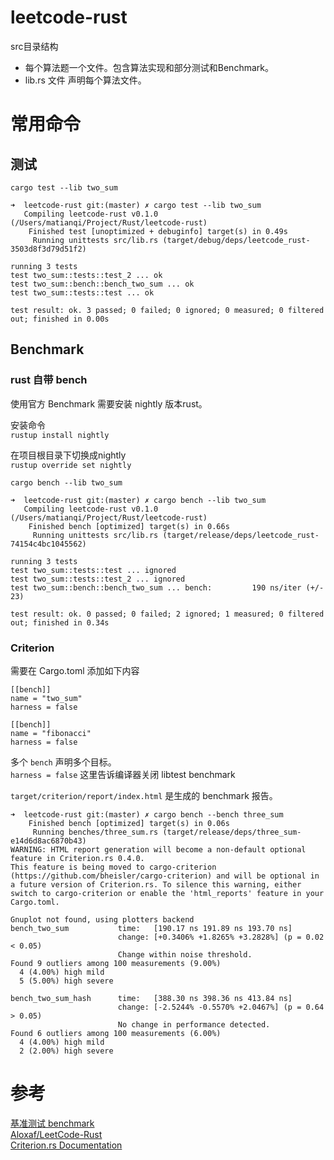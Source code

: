 # leetcode-rust

src目录结构
* 每个算法题一个文件。包含算法实现和部分测试和Benchmark。
* lib.rs 文件 声明每个算法文件。


# 常用命令

## 测试

`cargo test --lib two_sum`

```
➜  leetcode-rust git:(master) ✗ cargo test --lib two_sum
   Compiling leetcode-rust v0.1.0 (/Users/matianqi/Project/Rust/leetcode-rust)
    Finished test [unoptimized + debuginfo] target(s) in 0.49s
     Running unittests src/lib.rs (target/debug/deps/leetcode_rust-3503d8f3d79d51f2)

running 3 tests
test two_sum::tests::test_2 ... ok
test two_sum::bench::bench_two_sum ... ok
test two_sum::tests::test ... ok

test result: ok. 3 passed; 0 failed; 0 ignored; 0 measured; 0 filtered out; finished in 0.00s

```
## Benchmark

### rust 自带 bench
使用官方 Benchmark 需要安装 nightly 版本rust。

安装命令  
`rustup install nightly`

在项目根目录下切换成nightly  
`rustup override set nightly`

`cargo bench --lib two_sum`

```
➜  leetcode-rust git:(master) ✗ cargo bench --lib two_sum
   Compiling leetcode-rust v0.1.0 (/Users/matianqi/Project/Rust/leetcode-rust)
    Finished bench [optimized] target(s) in 0.66s
     Running unittests src/lib.rs (target/release/deps/leetcode_rust-74154c4bc1045562)

running 3 tests
test two_sum::tests::test ... ignored
test two_sum::tests::test_2 ... ignored
test two_sum::bench::bench_two_sum ... bench:         190 ns/iter (+/- 23)

test result: ok. 0 passed; 0 failed; 2 ignored; 1 measured; 0 filtered out; finished in 0.34s

```

### Criterion

需要在 Cargo.toml 添加如下内容  
```
[[bench]]
name = "two_sum"
harness = false

[[bench]]
name = "fibonacci"
harness = false

```  
多个 `bench` 声明多个目标。  
`harness = false` 这里告诉编译器关闭 libtest benchmark  

`target/criterion/report/index.html` 是生成的 benchmark 报告。

```
➜  leetcode-rust git:(master) ✗ cargo bench --bench three_sum 
    Finished bench [optimized] target(s) in 0.06s
     Running benches/three_sum.rs (target/release/deps/three_sum-e14d6d8ac6870b43)
WARNING: HTML report generation will become a non-default optional feature in Criterion.rs 0.4.0.
This feature is being moved to cargo-criterion (https://github.com/bheisler/cargo-criterion) and will be optional in a future version of Criterion.rs. To silence this warning, either switch to cargo-criterion or enable the 'html_reports' feature in your Cargo.toml.

Gnuplot not found, using plotters backend
bench_two_sum           time:   [190.17 ns 191.89 ns 193.70 ns]                          
                        change: [+0.3406% +1.8265% +3.2828%] (p = 0.02 < 0.05)
                        Change within noise threshold.
Found 9 outliers among 100 measurements (9.00%)
  4 (4.00%) high mild
  5 (5.00%) high severe

bench_two_sum_hash      time:   [388.30 ns 398.36 ns 413.84 ns]                               
                        change: [-2.5244% -0.5570% +2.0467%] (p = 0.64 > 0.05)
                        No change in performance detected.
Found 6 outliers among 100 measurements (6.00%)
  4 (4.00%) high mild
  2 (2.00%) high severe

```

# 参考
[基准测试 benchmark](https://course.rs/test/benchmark.html)   
[Aloxaf/LeetCode-Rust](https://github.com/Aloxaf/LeetCode-Rust)   
[Criterion.rs Documentation](https://bheisler.github.io/criterion.rs/book/user_guide/migrating_from_libtest.html)